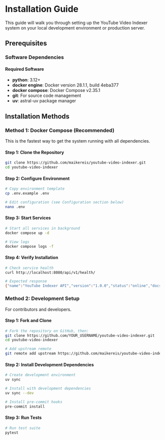 # Installation Guide

This guide will walk you through setting up the YouTube Video Indexer system on your local development environment or production server.

## Prerequisites

### Software Dependencies

#### Required Software
- **python**: 3.12+
- **docker engine**: Docker version 28.1.1, build 4eba377
- **docker compose**: Docker Compose v2.35.1
- **git**: For source code management
- **uv**: astral-uv package manager

## Installation Methods

### Method 1: Docker Compose (Recommended)

This is the fastest way to get the system running with all dependencies.

#### Step 1: Clone the Repository
```bash
git clone https://github.com/maikereis/youtube-video-indexer.git
cd youtube-video-indexer
```

#### Step 2: Configure Environment
```bash
# Copy environment template
cp .env.example .env

# Edit configuration (see Configuration section below)
nano .env
```

#### Step 3: Start Services
```bash
# Start all services in background
docker compose up -d

# View logs
docker compose logs -f
```

#### Step 4: Verify Installation
```bash
# Check service health
curl http://localhost:8080/api/v1/health/

# Expected response
{"name":"YouTube Indexer API","version":"1.0.0","status":"online","docs":"/docs"}
```

### Method 2: Development Setup

For contributors and developers.

#### Step 1: Fork and Clone
```bash
# Fork the repository on GitHub, then:
git clone https://github.com/YOUR_USERNAME/youtube-video-indexer.git
cd youtube-video-indexer

# Add upstream remote
git remote add upstream https://github.com/maikereis/youtube-video-indexer.git
```

#### Step 2: Install Development Dependencies
```bash
# Create development environment
uv sync

# Install with development dependencies
uv sync --dev

# Install pre-commit hooks
pre-commit install
```

#### Step 3: Run Tests
```bash
# Run test suite
pytest
```

